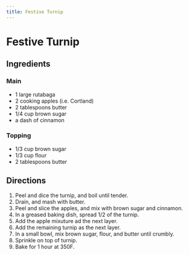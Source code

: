 ```yaml
---
title: Festive Turnip
---
```

# Festive Turnip

## Ingredients

### Main
* 1 large rutabaga
* 2 cooking apples (i.e. Cortland)
* 2 tablespoons butter
* 1/4 cup brown sugar
* a dash of cinnamon

### Topping
* 1/3 cup brown sugar
* 1/3 cup flour
* 2 tablespoons butter

## Directions
1. Peel and dice the turnip, and boil until tender.
1. Drain, and mash with butter.
1. Peel and slice the apples, and mix with brown sugar and cinnamon.
1. In a greased baking dish, spread 1/2 of the turnip.
1. Add the apple mixuture ad the next layer.
1. Add the remaining turnip as the next layer.
1. In a small bowl, mix brown sugar, flour, and butter until crumbly.
1. Sprinkle on top of turnip.
1. Bake for 1 hour at 350F.
